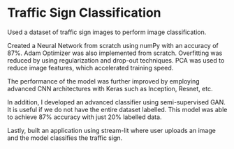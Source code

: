 # Traffic Sign Classification

Used a dataset of traffic sign images to perform image classification.

Created a Neural Network from scratch using numPy with an accuracy of 87%. Adam Optimizer was also implemented from scratch. Overfitting was reduced by using regularization and drop-out techniques. PCA was used to reduce image features, which accelerated training speed. 

The performance of the model was further improved by employing advanced CNN architectures with Keras such as Inception, Resnet, etc. 

In addition, I developed an advanced classifier using semi-supervised GAN. It is useful if we do not have the entire dataset labelled. This model was able to achieve 87% accuracy with just 20% labelled data.

Lastly, built an application using stream-lit where user uploads an image and the model classifies the traffic sign.
